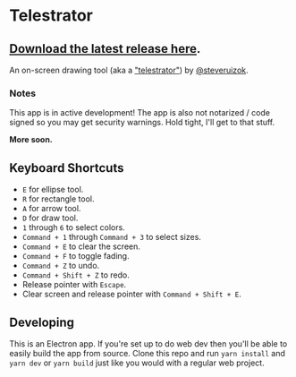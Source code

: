 # Telestrator

## [Download the latest release here](https://github.com/steveruizok/telestrator/releases).

An on-screen drawing tool (aka a ["telestrator"](https://en.wikipedia.org/wiki/Telestrator)) by [@steveruizok](https://twitter.com/steveruizok).

### Notes

This app is in active development! The app is also not notarized / code signed so you may get security warnings. Hold tight, I'll get to that stuff.

**More soon.**

## Keyboard Shortcuts

- `E` for ellipse tool.
- `R` for rectangle tool.
- `A` for arrow tool.
- `D` for draw tool.
- `1` through `6` to select colors.
- `Command + 1` through `Command + 3` to select sizes.
- `Command + E` to clear the screen.
- `Command + F` to toggle fading.
- `Command + Z` to undo.
- `Command + Shift + Z` to redo.
- Release pointer with `Escape`.
- Clear screen and release pointer with `Command + Shift + E`.

## Developing

This is an Electron app. If you're set up to do web dev then you'll be able to easily build the app from source. Clone this repo and run `yarn install` and `yarn dev` or `yarn build` just like you would with a regular web project.
